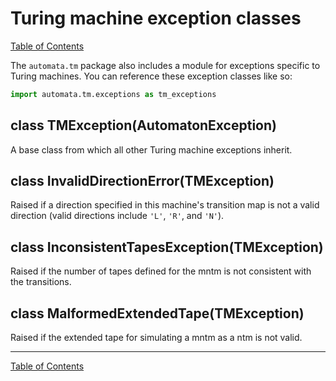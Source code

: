 # Turing machine exception classes

[Table of Contents](../README.md)

The `automata.tm` package also includes a module for exceptions specific to
Turing machines. You can reference these exception classes like so:

```python
import automata.tm.exceptions as tm_exceptions
```

## class TMException(AutomatonException)

A base class from which all other Turing machine exceptions inherit.

## class InvalidDirectionError(TMException)

Raised if a direction specified in this machine's transition map is not a valid
direction (valid directions include `'L'`, `'R'`, and `'N'`).

## class InconsistentTapesException(TMException)

Raised if the number of tapes defined for the mntm is not consistent with the transitions.

## class MalformedExtendedTape(TMException)

Raised if the extended tape for simulating a mntm as a ntm is not valid.

------

[Table of Contents](../README.md)
